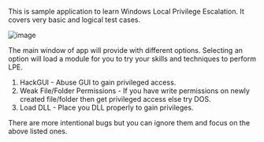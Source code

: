 This is sample application to learn Windows Local Privilege Escalation. It covers very basic and logical test cases. 

![image](https://github.com/bugzzzhunter/Elevate/assets/68058717/d8902672-5d78-400a-aeaf-d5bd17692b55)

The main window of app will provide with different options. Selecting an option will load a module for you to try your skills and techniques to perform LPE.

1. HackGUI - Abuse GUI to gain privileged access.
2. Weak File/Folder Permissions - If you have write permissions on newly created file/folder then get privileged access else try DOS.
3. Load DLL - Place you DLL properly to gain privileges.

There are more intentional bugs but you can ignore them and focus on the above listed ones.

